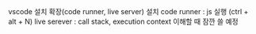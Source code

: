 vscode 설치
확장(code runner, live server) 설치
code runner : js 실행 (ctrl + alt + N)
live serever : call stack, execution context 이해할 때 잠깐 쓸 예정
